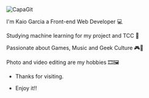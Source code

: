 ![CapaGit](https://user-images.githubusercontent.com/50223968/162074549-5a1c4229-0e6b-4b65-9b0e-23a7448ffd2b.jpg)

I'm Kaio Garcia a Front-end Web Developer 💻

Studying machine learning for my project and TCC 📱

Passionate about Games, Music and Geek Culture 🎮🎵

Photo and video editing are my hobbies 🎞🖼

* Thanks for visiting.

* Enjoy it!!

<!--
**kaiofbgarcia/kaiofbgarcia** is a ✨ _special_ ✨ repository because its `README.md` (this file) appears on your GitHub profile.

Here are some ideas to get you started:

- 🔭 I’m currently working on ...
- 🌱 I’m currently learning ...
- 👯 I’m looking to collaborate on ...
- 🤔 I’m looking for help with ...
- 💬 Ask me about ...
- 📫 How to reach me: ...
- 😄 Pronouns: ...
- ⚡ Fun fact: ...
-->
